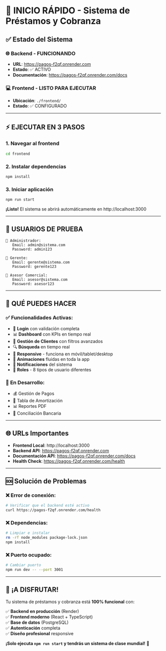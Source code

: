 # 🚀 INICIO RÁPIDO - Sistema de Préstamos y Cobranza

## ✅ Estado del Sistema

### 🌐 **Backend - FUNCIONANDO**
- **URL**: https://pagos-f2qf.onrender.com
- **Estado**: ✅ ACTIVO
- **Documentación**: https://pagos-f2qf.onrender.com/docs

### 💻 **Frontend - LISTO PARA EJECUTAR**
- **Ubicación**: `./frontend/`
- **Estado**: ✅ CONFIGURADO

---

## ⚡ EJECUTAR EN 3 PASOS

### **1. Navegar al frontend**
```bash
cd frontend
```

### **2. Instalar dependencias**
```bash
npm install
```

### **3. Iniciar aplicación**
```bash
npm run start
```

**¡Listo!** El sistema se abrirá automáticamente en http://localhost:3000

---

## 👤 USUARIOS DE PRUEBA

```
🔑 Administrador:
   Email: admin@sistema.com
   Password: admin123

🔑 Gerente:
   Email: gerente@sistema.com  
   Password: gerente123

🔑 Asesor Comercial:
   Email: asesor@sistema.com
   Password: asesor123
```

---

## 🎯 QUÉ PUEDES HACER

### ✅ **Funcionalidades Activas:**
- 🔐 **Login** con validación completa
- 📊 **Dashboard** con KPIs en tiempo real
- 🚗 **Gestión de Clientes** con filtros avanzados
- 🔍 **Búsqueda** en tiempo real
- 📱 **Responsive** - funciona en móvil/tablet/desktop
- 🎨 **Animaciones** fluidas en toda la app
- 🔔 **Notificaciones** del sistema
- 👥 **Roles** - 8 tipos de usuario diferentes

### 🔄 **En Desarrollo:**
- 💰 Gestión de Pagos
- 🧮 Tabla de Amortización  
- 📊 Reportes PDF
- 🏦 Conciliación Bancaria

---

## 🌐 URLs Importantes

- **Frontend Local**: http://localhost:3000
- **Backend API**: https://pagos-f2qf.onrender.com
- **Documentación API**: https://pagos-f2qf.onrender.com/docs
- **Health Check**: https://pagos-f2qf.onrender.com/health

---

## 🆘 Solución de Problemas

### **❌ Error de conexión:**
```bash
# Verificar que el backend esté activo
curl https://pagos-f2qf.onrender.com/health
```

### **❌ Dependencias:**
```bash
# Limpiar e instalar
rm -rf node_modules package-lock.json
npm install
```

### **❌ Puerto ocupado:**
```bash
# Cambiar puerto
npm run dev -- --port 3001
```

---

## 🎉 ¡A DISFRUTAR!

Tu sistema de préstamos y cobranza está **100% funcional** con:

✅ **Backend en producción** (Render)  
✅ **Frontend moderno** (React + TypeScript)  
✅ **Base de datos** (PostgreSQL)  
✅ **Autenticación** completa  
✅ **Diseño profesional** responsive  

**¡Solo ejecuta `npm run start` y tendrás un sistema de clase mundial!** 🚀

